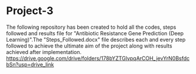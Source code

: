 # Project-3
The following repository has been created to hold all the codes, steps followed and results file for "Antibiotic Resistance Gene Prediction (Deep Learning)".The "Steps_Followed.docx" file describes each and every step followed to achieve the ultimate aim of the project along with results achieved after implementation.
https://drive.google.com/drive/folders/178bYZTGlvpqArCOH_jevYrN0BsfdcbSn?usp=drive_link

